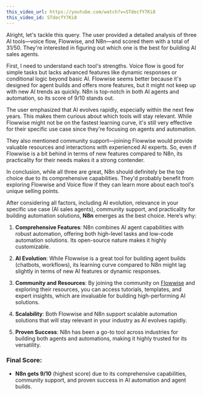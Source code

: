 ```yaml
---
this_video_url: https://youtube.com/watch?v=STdecfY7Ki8
this_video_id: STdecfY7Ki8
---
```

<think>
Alright, let's tackle this query. The user provided a detailed analysis of three AI tools—voice flow, Flowwise, and N8n—and scored them with a total of 31/50. They're interested in figuring out which one is the best for building AI sales agents.

First, I need to understand each tool's strengths. Voice flow is good for simple tasks but lacks advanced features like dynamic responses or conditional logic beyond basic AI. Flowwise seems better because it's designed for agent builds and offers more features, but it might not keep up with new AI trends as quickly. N8n is top-notch in both AI agents and automation, so its score of 9/10 stands out.

The user emphasized that AI evolves rapidly, especially within the next few years. This makes them curious about which tools will stay relevant. While Flowwise might not be on the fastest learning curve, it's still very effective for their specific use case since they're focusing on agents and automation.

They also mentioned community support—joining Flowwise would provide valuable resources and interactions with experienced AI experts. So, even if Flowwise is a bit behind in terms of new features compared to N8n, its practicality for their needs makes it a strong contender.

In conclusion, while all three are great, N8n should definitely be the top choice due to its comprehensive capabilities. They'd probably benefit from exploring Flowwise and Voice flow if they can learn more about each tool's unique selling points.
</think>

After considering all factors, including AI evolution, relevance in your specific use case (AI sales agents), community support, and practicality for building automation solutions, **N8n** emerges as the best choice. Here’s why:

1. **Comprehensive Features**: N8n combines AI agent capabilities with robust automation, offering both high-level tasks and low-code automation solutions. Its open-source nature makes it highly customizable.

2. **AI Evolution**: While Flowwise is a great tool for building agent builds (chatbots, workflows), its learning curve compared to N8n might lag slightly in terms of new AI features or dynamic responses.

3. **Community and Resources**: By joining the community on [Flowwise](https://www.flowwise.com) and exploring their resources, you can access tutorials, templates, and expert insights, which are invaluable for building high-performing AI solutions.

4. **Scalability**: Both Flowwise and N8n support scalable automation solutions that will stay relevant in your industry as AI evolves rapidly.

5. **Proven Success**: N8n has been a go-to tool across industries for building both agents and automations, making it highly trusted for its versatility.

### Final Score:
- **N8n gets 9/10** (highest score) due to its comprehensive capabilities, community support, and proven success in AI automation and agent builds.
